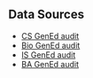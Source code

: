 ## Data Sources

- [CS GenEd audit](https://academicaudit.andrew.cmu.edu/app/program/audits?id=2022&audit_id=12700)
- [Bio GenEd audit](https://academicaudit.andrew.cmu.edu/app/program/audits?id=1799&audit_id=9417)
- [IS GenEd audit](https://academicaudit.andrew.cmu.edu/app/program/audits?id=1987&audit_id=12254)
- [BA GenEd audit](https://academicaudit.andrew.cmu.edu/app/program/audits?id=1800&audit_id=9418)
